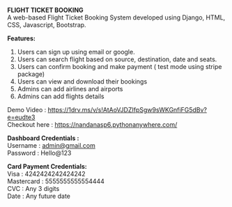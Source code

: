 **FLIGHT TICKET BOOKING**<br>
A web-based Flight Ticket Booking System developed using Django, HTML, CSS, Javascript, Bootstrap.

**Features:**
1. Users can sign up using email or google.
2. Users can search flight based on source, destination, date and seats.
3. Users can confirm booking and make payment ( test mode using stripe package)
4. Users can view and download their bookings
5. Admins can add airlines and airports
6. Admins can add flights details

Demo Video : https://1drv.ms/v/s!AtAoVJDZIfpSgw9sWKGnfiFG5dBv?e=eudte3<br>
Checkout here : https://nandanasp6.pythonanywhere.com/

**Dashboard Credentials :**<br>
Username : admin@gmail.com<br>
Password : Hello@123

**Card Payment Credentials:**<br>
Visa : 4242424242424242<br>
Mastercard : 5555555555554444<br>
CVC : Any 3 digits<br>
Date : Any future date





